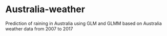 # Australia-weather
Prediction of raining in Australia using GLM and GLMM based on Australia weather data from 2007 to 2017
